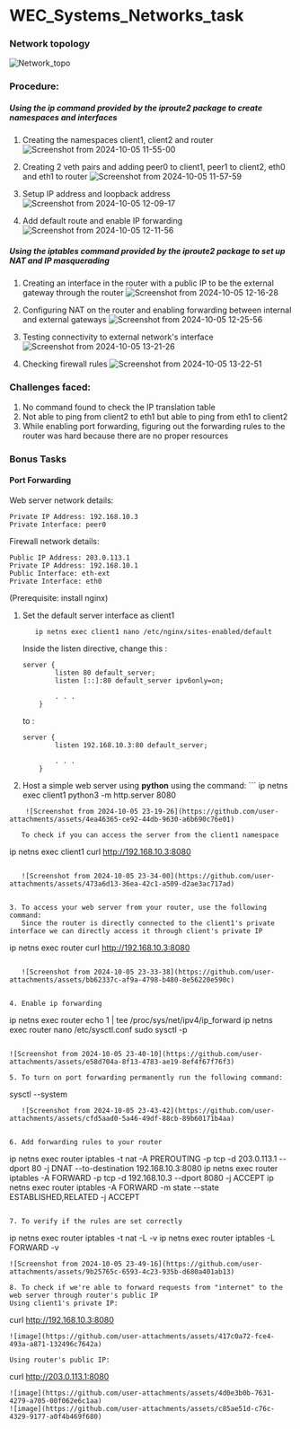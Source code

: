  # WEC_Systems_Networks_task

### Network topology
![Network_topo](https://github.com/user-attachments/assets/6fbc03a4-1c02-48f7-a324-623748b67cf4)

### Procedure:
##### Using the ip command provided by the iproute2 package to create namespaces and interfaces 
1. Creating the namespaces client1, client2 and router
   ![Screenshot from 2024-10-05 11-55-00](https://github.com/user-attachments/assets/703d8a60-9691-47ba-b5ec-b4bab7d97184)

2. Creating 2 veth pairs and adding peer0 to client1, peer1 to client2, eth0 and eth1 to router 
   ![Screenshot from 2024-10-05 11-57-59](https://github.com/user-attachments/assets/950e1fb0-e5c0-4de7-b2b8-cf031a0162a8)

3. Setup IP address and loopback address
  ![Screenshot from 2024-10-05 12-09-17](https://github.com/user-attachments/assets/a2b42a59-69a6-4b82-82fe-361781d3e8bd)

4. Add default route and enable IP forwarding
   ![Screenshot from 2024-10-05 12-11-56](https://github.com/user-attachments/assets/e9a4b7a6-c16c-4922-97b2-278d4387c485)


##### Using the iptables command provided by the iproute2 package to set up NAT and IP masquerading 
1. Creating an interface in the router with a public IP to be the external gateway through the router
   ![Screenshot from 2024-10-05 12-16-28](https://github.com/user-attachments/assets/5deada88-4fc2-4d6e-b62b-316a7f00bdd5)
     
2. Configuring NAT on the router and enabling forwarding between internal and external gateways
   ![Screenshot from 2024-10-05 12-25-56](https://github.com/user-attachments/assets/2c9e78da-dddc-4dad-bb60-3b0b66b651ef)

3. Testing connectivity to external network's interface 
   ![Screenshot from 2024-10-05 13-21-26](https://github.com/user-attachments/assets/a2f27285-ff3d-49b9-9e36-7d259815e9d4)

4. Checking firewall rules
   ![Screenshot from 2024-10-05 13-22-51](https://github.com/user-attachments/assets/107832d1-2981-4802-8a76-3b6e83639fbd)
      


### Challenges faced:
1. No command found to check the IP translation table
2. Not able to ping from client2 to eth1 but able to ping from eth1 to client2
3. While enabling port forwarding, figuring out the forwarding rules to the router was hard because there are no proper resources


### Bonus Tasks 

####  Port Forwarding

Web server network details:

    Private IP Address: 192.168.10.3
    Private Interface: peer0

Firewall network details:

    Public IP Address: 203.0.113.1
    Private IP Address: 192.168.10.1
    Public Interface: eth-ext
    Private Interface: eth0

(Prerequisite: install nginx)

1. Set the default server interface as client1
   ```
      ip netns exec client1 nano /etc/nginx/sites-enabled/default
   ```

   Inside the listen directive, change this :
   ```
   server {
           listen 80 default_server;
           listen [::]:80 default_server ipv6only=on;

           . . .
       }
   ```
   to :
   ```
   server {
           listen 192.168.10.3:80 default_server;

           . . .
       }
   ```
   
3.   Host a simple web server using **python** using the command:
    ```
ip netns exec client1 python3 -m http.server 8080
```
    ![Screenshot from 2024-10-05 23-19-26](https://github.com/user-attachments/assets/4ea46365-ce92-44db-9630-a6b690c76e01)

   To check if you can access the server from the client1 namespace
   ```
ip netns exec client1 curl http://192.168.10.3:8080 
```
   
   ![Screenshot from 2024-10-05 23-34-00](https://github.com/user-attachments/assets/473a6d13-36ea-42c1-a509-d2ae3ac717ad)   


3. To access your web server from your router, use the following command:
   Since the router is directly connected to the client1's private interface we can directly access it through client's private IP
   ```
ip netns exec router curl http://192.168.10.3:8080 
```

   ![Screenshot from 2024-10-05 23-33-38](https://github.com/user-attachments/assets/bb62337c-af9a-4798-b480-8e56220e590c)


4. Enable ip forwarding
   ```
ip netns exec router echo 1 | tee /proc/sys/net/ipv4/ip_forward
       ip netns exec router nano /etc/sysctl.conf
       sudo sysctl -p
   ```
       
   ![Screenshot from 2024-10-05 23-40-10](https://github.com/user-attachments/assets/e58d704a-8f13-4783-ae19-8ef4f67f76f3)

5. To turn on port forwarding permanently run the following command:
   ```
sysctl --system 
```
   ![Screenshot from 2024-10-05 23-43-42](https://github.com/user-attachments/assets/cfd5aad0-5a46-49df-88cb-89b60171b4aa)


6. Add forwarding rules to your router
   ```
ip netns exec router iptables -t nat -A PREROUTING -p tcp -d 203.0.113.1 --dport 80 -j DNAT --to-destination 192.168.10.3:8080
       ip netns exec router iptables -A FORWARD -p tcp -d 192.168.10.3 --dport 8080 -j ACCEPT
       ip netns exec router iptables -A FORWARD -m state --state ESTABLISHED,RELATED -j ACCEPT
   ```

7. To verify if the rules are set correctly
   ```
ip netns exec router iptables -t nat -L -v
       ip netns exec router iptables -L FORWARD -v
   ```
   ![Screenshot from 2024-10-05 23-49-16](https://github.com/user-attachments/assets/9b25765c-6593-4c23-935b-d680a401ab13)

8. To check if we're able to forward requests from "internet" to the web server through router's public IP
   Using client1's private IP:
   ```
   curl http://192.168.10.3:8080
   ```
   ![image](https://github.com/user-attachments/assets/417c0a72-fce4-493a-a871-132496c7642a)

   Using router's public IP:
   ```
   curl http://203.0.113.1:8080
   ```
   ![image](https://github.com/user-attachments/assets/4d0e3b0b-7631-4279-a705-00f062e6c1aa)
   ![image](https://github.com/user-attachments/assets/c85ae51d-c76c-4329-9177-a0f4b469f680)


   



   
   

  

   


